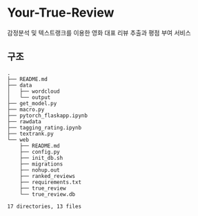 # Your-True-Review
감정분석 및 텍스트랭크를 이용한 영화 대표 리뷰 추출과 평점 부여 서비스

## 구조
```
.
├── README.md
├── data
│   ├── wordcloud
│   └── output
├── get_model.py
├── macro.py
├── pytorch_flaskapp.ipynb
├── rawdata
├── tagging_rating.ipynb
├── textrank.py
└── web
    ├── README.md
    ├── config.py
    ├── init_db.sh
    ├── migrations
    ├── nohup.out
    ├── ranked_reviews
    ├── requirements.txt
    ├── true_review
    └── true_review.db

17 directories, 13 files
```

